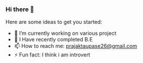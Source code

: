 ### Hi there 👋

Here are some ideas to get you started:

- 🔭 I’m currently working on various project
- 🌱 I Have recently completed B.E
- 📫 How to reach me: prajaktaupase26@gmail.com
- ⚡ Fun fact: I think i am introvert

